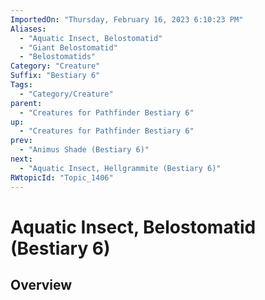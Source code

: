 ```yaml
---
ImportedOn: "Thursday, February 16, 2023 6:10:23 PM"
Aliases:
  - "Aquatic Insect, Belostomatid"
  - "Giant Belostomatid"
  - "Belostomatids"
Category: "Creature"
Suffix: "Bestiary 6"
Tags:
  - "Category/Creature"
parent:
  - "Creatures for Pathfinder Bestiary 6"
up:
  - "Creatures for Pathfinder Bestiary 6"
prev:
  - "Animus Shade (Bestiary 6)"
next:
  - "Aquatic Insect, Hellgrammite (Bestiary 6)"
RWtopicId: "Topic_1406"
---
```

# Aquatic Insect, Belostomatid (Bestiary 6)
## Overview
